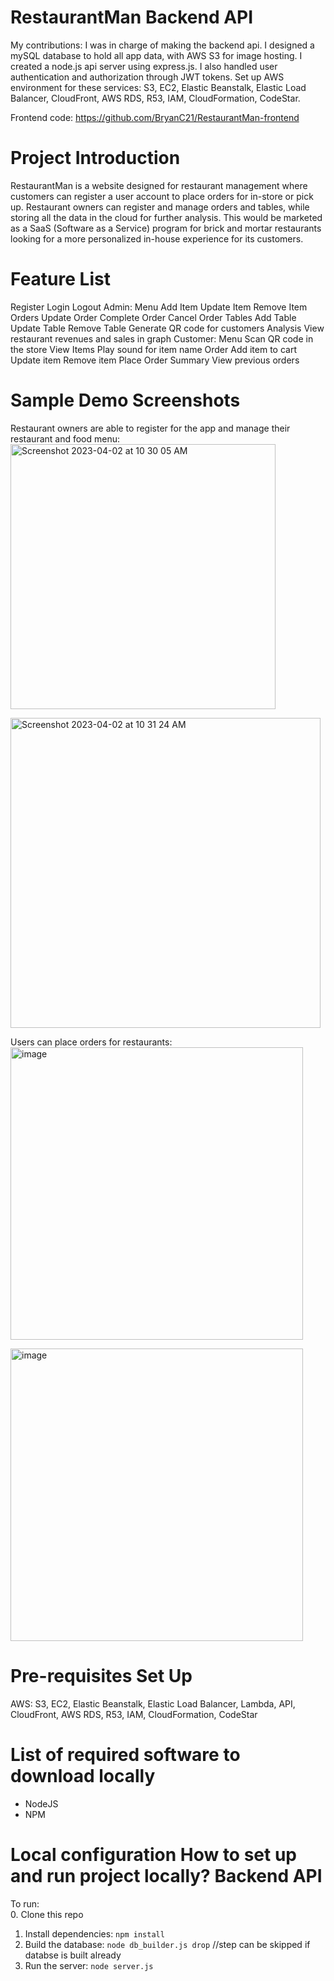 RestaurantMan Backend API
=========================

My contributions: I was in charge of making the backend api. I designed a mySQL database to hold all app data, with AWS S3 for image hosting. I created a node.js api server using express.js. I also handled user authentication and authorization through JWT tokens. Set up AWS environment for these services: S3, EC2, Elastic Beanstalk, Elastic Load Balancer, CloudFront, AWS RDS, R53, IAM, CloudFormation, CodeStar.  

Frontend code: https://github.com/BryanC21/RestaurantMan-frontend

Project Introduction
===================

RestaurantMan is a website designed for restaurant management where customers can register a user account to place orders for in-store or pick up. Restaurant owners can register and manage orders and tables, while storing all the data in the cloud for further analysis. This would be marketed as a SaaS (Software as a Service) program for brick and mortar restaurants looking for a more personalized in-house experience for its customers.  

Feature List
============
Register
Login
Logout
Admin:
Menu
Add Item
Update Item
Remove Item
Orders
Update Order
Complete Order
Cancel Order
Tables
Add Table
Update Table
Remove Table
Generate QR code for customers
Analysis
View restaurant revenues and sales in graph
Customer:
Menu
Scan QR code in the store
View Items
Play sound for item name
Order
Add item to cart
Update item
Remove item
Place Order
Summary
View previous orders



Sample Demo Screenshots
===================

Restaurant owners are able to register for the app and manage their restaurant and food menu:  
<img width="424" alt="Screenshot 2023-04-02 at 10 30 05 AM" src="https://user-images.githubusercontent.com/32147608/229369145-7af3e6be-99dc-4ada-8c41-696f30bcea73.png">

<img width="496" alt="Screenshot 2023-04-02 at 10 31 24 AM" src="https://user-images.githubusercontent.com/32147608/229369170-d1577b81-76fb-4574-81c9-44d623da6635.png">

Users can place orders for restaurants:  
<img width="468" alt="image" src="https://user-images.githubusercontent.com/32147608/229369192-dab4d315-b553-42fe-9d55-5897fa2d0907.png">

<img width="468" alt="image" src="https://user-images.githubusercontent.com/32147608/229369205-cc890235-c5eb-461e-be59-224764963d71.png">

Pre-requisites Set Up
===================
AWS: S3, EC2, Elastic Beanstalk, Elastic Load Balancer, Lambda, API, CloudFront, AWS RDS, R53, IAM, CloudFormation, CodeStar

List of required software to download locally
===================
* NodeJS
* NPM

Local configuration
How to set up and run project locally?
Backend API 
===================
To run:  
0. Clone this repo
1. Install dependencies: `npm install`
2. Build the database: `node db_builder.js drop` //step can be skipped if databse is built already
3. Run the server: `node server.js`
